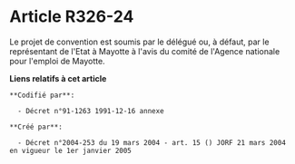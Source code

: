 # Article R326-24

Le projet de convention est soumis par le délégué ou, à défaut, par le représentant de l'Etat à Mayotte à l'avis du comité de
l'Agence nationale pour l'emploi de Mayotte.

**Liens relatifs à cet article**

	**Codifié par**:

	  - Décret n°91-1263 1991-12-16 annexe

	**Créé par**:

	  - Décret n°2004-253 du 19 mars 2004 - art. 15 () JORF 21 mars 2004 en vigueur le 1er janvier 2005
